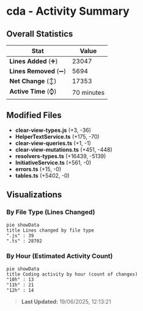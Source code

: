 # cda - Activity Summary 

## Overall Statistics

| Stat                   | Value                                                             |
| ---------------------- | ----------------------------------------------------------------- |
| **Lines Added** (➕)   | 23047                                          |
| **Lines Removed** (➖) | 5694                                        |
| **Net Change** (↕)    | 17353                |
| **Active Time** (⌚)   | 70 minutes |


## Modified Files
- **clear-view-types.js** (+3, -36)
- **HelperTextService.ts** (+175, -70)
- **clear-view-queries.ts** (+1, -1)
- **clear-view-mutations.ts** (+451, -448)
- **resolvers-types.ts** (+16439, -5139)
- **InitiativeService.ts** (+561, -0)
- **errors.ts** (+15, -0)
- **tables.ts** (+5402, -0)

## Visualizations

### By File Type (Lines Changed)

```mermaid
pie showData
title Lines changed by file type
".js" : 39
".ts" : 28702
```

### By Hour (Estimated Activity Count)

```mermaid
pie showData
title Coding activity by hour (count of changes)
"10h" : 13
"11h" : 21
"12h" : 14
```


> **Last Updated:** 19/06/2025, 12:13:21